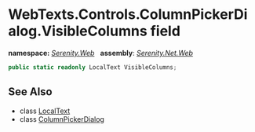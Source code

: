 # WebTexts.Controls.ColumnPickerDialog.VisibleColumns field
**namespace:** *[Serenity.Web](../../README.md#serenity.web-namespace)*   **assembly**: *[Serenity.Net.Web](../../README.md)*

```csharp
public static readonly LocalText VisibleColumns;
```

## See Also

* class [LocalText](../Serenity.Net.Core/../../Serenity/LocalText.md)
* class [ColumnPickerDialog](../WebTexts.Controls.ColumnPickerDialog.md)